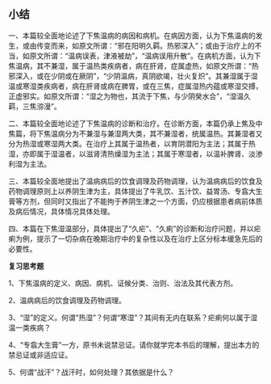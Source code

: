 ## 小结

一、本篇较全面地论述了下焦温病的病因和病机。在病因方面，认为下焦温病的发生，或由传变而来，如原文所谓：“邪在阳明久羁。热邪深入”；或由于治疗上的不当，如原文所谓：“温病误表，津液被劫”，“温病误用升散”。在病机方面，认为下焦温病，其不兼湿，属于温热类疾病者，病在肝肾，症属虚热，如原文所谓：“热邪深入，或在少阴或在厥阴”，“少阴温病，真阴欲竭，壮火复炽”。其兼湿属于湿温或寒湿类疾病者，病在肝肾或病在脾胃，或在三焦，症属湿热内蕴或寒湿交搏，正虚邪实。如原文所谓：“湿之为物也，其流于下焦，与少阴癸水合”，“湿温久羁，三焦㳽漫”。

二、本篇较全面地论述了下焦温病的诊断和治疗。在诊断方面，本篇仍承上焦及中焦篇，将下焦温病分为不兼湿与兼湿两大类，其不兼湿者，统属温热。其兼湿者又分为热湿或寒湿两大类。在治疗上其属于温热者，以育阴潜阳为主法；其属于热湿，亦即属于湿温者，以滋肾清热燥湿为主法；其属于寒湿者，以温补脾肾、淡渗利湿为主法。

三、本篇较全面地提出了温病病后的饮食调理及药物调理，认为温病病后的饮食及药物调理原则上以养阴生津为主，具体提出了牛乳饮、五汁饮、益胃汤、专翕大生膏等方剂，但同时又指出了不能拘于养阴生津之一个方面，仍应根据患者病前体质及病后情况，具体情况具体处理。

四、本篇在下焦湿温部分，具体提出了“久疟”、“久痢”的诊断和治疗问题，并以疟痢为例，提示了一切杂病在晚期治疗中的复杂性以及在治疗上区分标本缓急先后的必要性。

**复习思考题**

1、下焦温病的定义、病因、病机、证候分类、治则、治法及其代表方剂。

2、温病病后的饮食调理及药物调理。

3、“湿”的定义。何谓“热湿”？何谓“寒湿”？其间有无内在联系？疟痢何以属于湿温一类疾病？

4、“专翕大生膏”一方，原书未说禁忌证。请你就学完本书后的理解，提出本方的禁忌证或非适应证。

5、何谓“战汗”？战汗时，如何处理？其依据是什么？